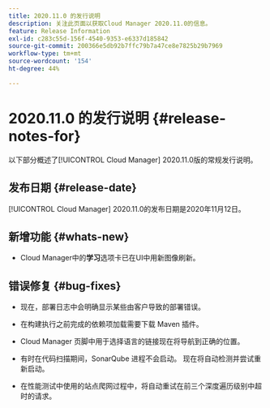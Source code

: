 ```yaml
---
title: 2020.11.0 的发行说明
description: 关注此页面以获取Cloud Manager 2020.11.0的信息。
feature: Release Information
exl-id: c283c55d-156f-4540-9353-e6337d185842
source-git-commit: 200366e5db92b7ffc79b7a47ce8e7825b29b7969
workflow-type: tm+mt
source-wordcount: '154'
ht-degree: 44%

---
```


# 2020.11.0 的发行说明 {#release-notes-for}

以下部分概述了[!UICONTROL Cloud Manager] 2020.11.0版的常规发行说明。

## 发布日期 {#release-date}

[!UICONTROL Cloud Manager] 2020.11.0的发布日期是2020年11月12日。

## 新增功能 {#whats-new}

* Cloud Manager中的&#x200B;**学习**&#x200B;选项卡已在UI中用新图像刷新。

## 错误修复 {#bug-fixes}

* 现在，部署日志中会明确显示某些由客户导致的部署错误。

* 在构建执行之前完成的依赖项加载需要下载 Maven 插件。

* Cloud Manager 页脚中用于选择语言的链接现在将导航到正确的位置。

* 有时在代码扫描期间，SonarQube 进程不会启动。 现在将自动检测并尝试重新启动。

* 在性能测试中使用的站点爬网过程中，将自动重试在前三个深度遍历级别中超时的请求。
